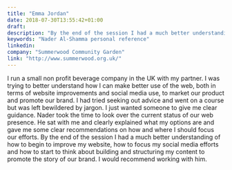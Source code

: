 ```yaml
---
title: "Emma Jordan"
date: 2018-07-30T13:55:42+01:00
draft: 
description: "By the end of the session I had a much better understanding of how to begin to improve my website..."
keywords: "Nader Al-Shamma personal reference"
linkedin:
company: "Summerwood Community Garden"
link: "http://www.summerwood.org.uk/"
---
```


I run a small non profit beverage company in the UK with my partner. I was trying to better understand how I can make 
better use of the web, both in terms of website improvements and social media use, to market our product and promote 
our brand. I had tried seeking out advice and went on a course but was left bewildered by jargon. I just wanted someone 
to give me clear guidance. Nader took the time to look over the current status of our web presence. He sat with me and 
clearly explained what my options are and gave me some clear recommendations on how and where I should focus our 
efforts. By the end of the session I had a much better understanding of how to begin to improve my website, how to 
focus my social media efforts and how to start to think about building and structuring my content to promote the story 
of our brand. I would recommend working with him.


